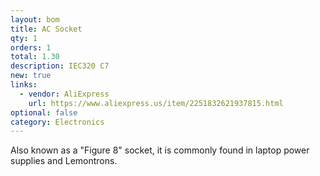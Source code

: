 ```yaml
---
layout: bom
title: AC Socket
qty: 1
orders: 1
total: 1.30
description: IEC320 C7
new: true
links:
  - vendor: AliExpress
    url: https://www.aliexpress.us/item/2251832621937815.html
optional: false
category: Electronics
---
```


Also known as a "Figure 8" socket, it is commonly found in laptop power supplies and Lemontrons.